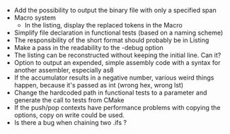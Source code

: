 - Add the possibility to output the binary file with only a specified span
- Macro system
  - In the listing, display the replaced tokens in the Macro
- Simplify file declaration in functional tests (based on a naming scheme)
- The responsibility of the short format should probably be in Listing
- Make a pass in the readability to the -debug option
- The listing can be reconstructed without keeping the initial line. Can it?
- Option to output an expended, simple assembly code with a syntax for another assembler, especially as8
- If the accumulator results in a negative number, various weird things happen, because it's passed as int (wrong hex,
  wrong lst)
- Change the hardcoded path in functional tests to a parameter and generate the call to tests from CMake
- If the push/pop contexts have performance problems with copying the options, copy on write could be used.
- Is there a bug when chaining two .ifs ?
